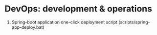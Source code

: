 # DevOps: development & operations  


1. Spring-boot application one-click deployment script (scripts/spring-app-deploy.bat)

